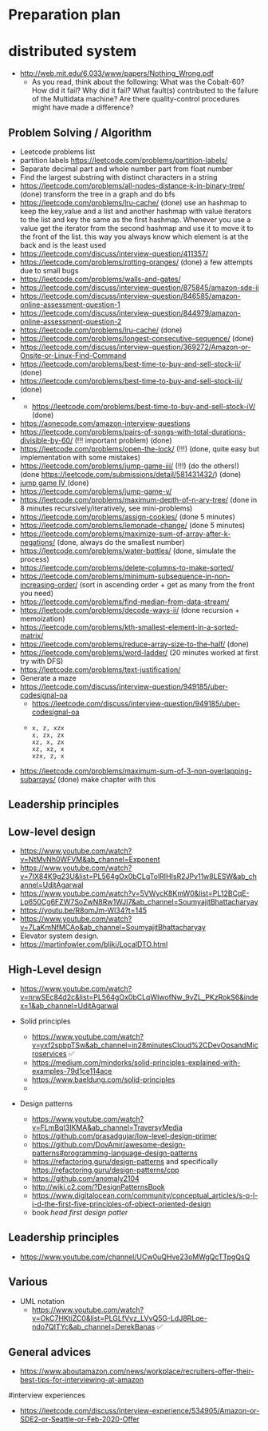 # Preparation plan

# distributed system
- http://web.mit.edu/6.033/www/papers/Nothing_Wrong.pdf
  - As you read, think about the following:
    What was the Cobalt-60?
    How did it fail? Why did it fail?
    What fault(s) contributed to the failure of the Multidata machine?
    Are there quality-control procedures might have made a difference?

## Problem Solving / Algorithm
- Leetcode problems list
- partition labels https://leetcode.com/problems/partition-labels/
- Separate decimal part and whole number part from float number
- Find the largest substring with distinct characters in a string
- https://leetcode.com/problems/all-nodes-distance-k-in-binary-tree/ (done) transform the tree in a graph and do bfs
- https://leetcode.com/problems/lru-cache/ (done) use an hashmap to keep the key,value and a list and another hashmap  with value iterators to the list and key the same as the first hashmap. Whenever you use a value get the iterator from the second hashmap and use it to move it to the front of the list. this way you always know which element is at the back and is the least used
- https://leetcode.com/discuss/interview-question/411357/
- https://leetcode.com/problems/rotting-oranges/ (done) a few attempts due to small bugs
- https://leetcode.com/problems/walls-and-gates/
- https://leetcode.com/discuss/interview-question/875845/amazon-sde-ii
- https://leetcode.com/discuss/interview-question/846585/amazon-online-assessment-question-1
- https://leetcode.com/discuss/interview-question/844979/amazon-online-assessment-question-2
- https://leetcode.com/problems/lru-cache/ (done)
- https://leetcode.com/problems/longest-consecutive-sequence/ (done)
- https://leetcode.com/discuss/interview-question/369272/Amazon-or-Onsite-or-Linux-Find-Command
- https://leetcode.com/problems/best-time-to-buy-and-sell-stock-ii/ (done)
- https://leetcode.com/problems/best-time-to-buy-and-sell-stock-iii/ (done)
- - https://leetcode.com/problems/best-time-to-buy-and-sell-stock-iV/ (done)
- https://aonecode.com/amazon-interview-questions
- https://leetcode.com/problems/pairs-of-songs-with-total-durations-divisible-by-60/ (!!! important problem) (done)
- https://leetcode.com/problems/open-the-lock/ (!!!) (done, quite easy but implementation with some mistakes)
- https://leetcode.com/problems/jump-game-iii/ (!!!) (do the others!) (done https://leetcode.com/submissions/detail/581431432/) (done)
- [jump game IV ](https://leetcode.com/problems/jump-game-iv/submissions/)(done) 
- https://leetcode.com/problems/jump-game-v/
- https://leetcode.com/problems/maximum-depth-of-n-ary-tree/ (done in 8 minutes recursively/iteratively, see mini-problems)
- https://leetcode.com/problems/assign-cookies/ (done 5 minutes)
- https://leetcode.com/problems/lemonade-change/ (done 5 minutes)
- https://leetcode.com/problems/maximize-sum-of-array-after-k-negations/ (done, always do the smallest number)
- https://leetcode.com/problems/water-bottles/ (done, simulate the process)
- https://leetcode.com/problems/delete-columns-to-make-sorted/ 
- https://leetcode.com/problems/minimum-subsequence-in-non-increasing-order/ (sort in ascending order + get as many from the front you need)
- https://leetcode.com/problems/find-median-from-data-stream/
- https://leetcode.com/problems/decode-ways-ii/ (done recursion + memoization)
- https://leetcode.com/problems/kth-smallest-element-in-a-sorted-matrix/
- https://leetcode.com/problems/reduce-array-size-to-the-half/ (done)
- https://leetcode.com/problems/word-ladder/ (20 minutes worked at first try with DFS)
- https://leetcode.com/problems/text-justification/
- Generate a maze
- https://leetcode.com/discuss/interview-question/949185/uber-codesignal-oa
  - https://leetcode.com/discuss/interview-question/949185/uber-codesignal-oa
  - ```ex. xzxzx OP: 5
    x, z, xzx
	x, zx, zx
	xz, x, zx
	xz, xz, x
	xzx, z, x
    ```
- https://leetcode.com/problems/maximum-sum-of-3-non-overlapping-subarrays/ (done) make chapter with this


## Leadership principles

## Low-level design
- https://www.youtube.com/watch?v=NtMvNh0WFVM&ab_channel=Exponent
- https://www.youtube.com/watch?v=7IX84K9g23U&list=PL564gOx0bCLqTolRIHIsR2JPv11w8LESW&ab_channel=UditAgarwal
- https://www.youtube.com/watch?v=5VWycK8KmW0&list=PL12BCqE-Lp650Cg6FZW7SoZwN8Rw1WJI7&ab_channel=SoumyajitBhattacharyay
- https://youtu.be/R8omJm-Wl34?t=145
- https://www.youtube.com/watch?v=7LaKmNfMCAo&ab_channel=SoumyajitBhattacharyay
- Elevator system design.
- https://martinfowler.com/bliki/LocalDTO.html

## High-Level design
- https://www.youtube.com/watch?v=nrwSEc84d2c&list=PL564gOx0bCLqWIwofNw_9vZL_PKzRokS6&index=1&ab_channel=UditAgarwal

- Solid principles
    - https://www.youtube.com/watch?v=yxf2spbpTSw&ab_channel=in28minutesCloud%2CDevOpsandMicroservices ✅
    - https://medium.com/mindorks/solid-principles-explained-with-examples-79d1ce114ace
    - https://www.baeldung.com/solid-principles
    - 
- Design patterns
    -  https://www.youtube.com/watch?v=FLmBqI3IKMA&ab_channel=TraversyMedia
    - https://github.com/prasadgujar/low-level-design-primer
    - https://github.com/DovAmir/awesome-design-patterns#programming-language-design-patterns
    - https://refactoring.guru/design-patterns and specifically https://refactoring.guru/design-patterns/cpp
    - https://github.com/anomaly2104
    - http://wiki.c2.com/?DesignPatternsBook 
    - https://www.digitalocean.com/community/conceptual_articles/s-o-l-i-d-the-first-five-principles-of-object-oriented-design
    - book *head first design patter*

## Leadership principles
- https://www.youtube.com/channel/UCw0uQHve23oMWgQcTTpgQsQ
## Various
- UML notation 
    - https://www.youtube.com/watch?v=OkC7HKtiZC0&list=PLGLfVvz_LVvQ5G-LdJ8RLqe-ndo7QITYc&ab_channel=DerekBanas ✅


## General advices
- https://www.aboutamazon.com/news/workplace/recruiters-offer-their-best-tips-for-interviewing-at-amazon

#interview experiences
- https://leetcode.com/discuss/interview-experience/534905/Amazon-or-SDE2-or-Seattle-or-Feb-2020-Offer
